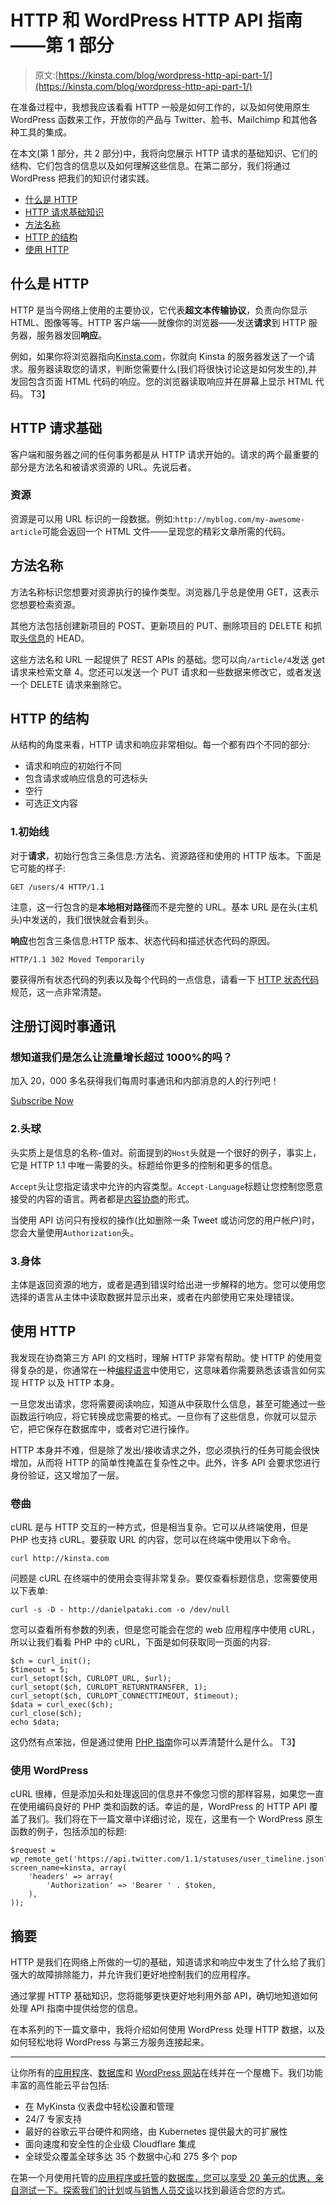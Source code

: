 # HTTP 和 WordPress HTTP API 指南——第 1 部分

> 原文:[https://kinsta.com/blog/wordpress-http-api-part-1/](https://kinsta.com/blog/wordpress-http-api-part-1/)

在准备过程中，我想我应该看看 HTTP 一般是如何工作的，以及如何使用原生 WordPress 函数来工作，开放你的产品与 Twitter、脸书、Mailchimp 和其他各种工具的集成。

在本文(第 1 部分，共 2 部分)中，我将向您展示 HTTP 请求的基础知识、它们的结构、它们包含的信息以及如何理解这些信息。在第二部分，我们将通过 WordPress 把我们的知识付诸实践。

*   [什么是 HTTP](#what-is-http)
*   [HTTP 请求基础知识](#http-request-basics)
*   [方法名称](#method-names)
*   [HTTP 的结构](#structure-of-http)
*   [使用 HTTP](#using-http)

## 什么是 HTTP

HTTP 是当今网络上使用的主要协议，它代表**超文本传输协议**，负责向你显示 HTML、图像等等。HTTP 客户端——就像你的浏览器——发送**请求**到 HTTP 服务器，服务器发回**响应**。

例如，如果你将浏览器指向[Kinsta.com](https://kinsta.com)，你就向 Kinsta 的服务器发送了一个请求。服务器读取您的请求，判断您需要什么(我们将很快讨论这是如何发生的),并发回包含页面 HTML 代码的响应。您的浏览器读取响应并在屏幕上显示 HTML 代码。
T3】

## HTTP 请求基础

客户端和服务器之间的任何事务都是从 HTTP 请求开始的。请求的两个最重要的部分是方法名和被请求资源的 URL。先说后者。

### 资源

资源是可以用 URL 标识的一段数据。例如:`http://myblog.com/my-awesome-article`可能会返回一个 HTML 文件——呈现您的精彩文章所需的代码。

## 方法名称

方法名称标识您想要对资源执行的操作类型。浏览器几乎总是使用 GET，这表示您想要检索资源。

其他方法包括创建新项目的 POST、更新项目的 PUT、删除项目的 DELETE 和抓取[头信息](https://kinsta.com/blog/cannot-modify-header-information-headers-already-sent-by/)的 HEAD。

这些方法名和 URL 一起提供了 REST APIs 的基础。您可以向`/article/4`发送 get 请求来检索文章 4。您还可以发送一个 PUT 请求和一些数据来修改它，或者发送一个 DELETE 请求来删除它。


## HTTP 的结构

从结构的角度来看，HTTP 请求和响应非常相似。每一个都有四个不同的部分:

*   请求和响应的初始行不同
*   包含请求或响应信息的可选标头
*   空行
*   可选正文内容

### 1.初始线

对于**请求**，初始行包含三条信息:方法名、资源路径和使用的 HTTP 版本。下面是它可能的样子:

```
GET /users/4 HTTP/1.1
```

注意，这一行包含的是**本地相对路径**而不是完整的 URL。基本 URL 是在头(主机头)中发送的，我们很快就会看到头。

**响应**也包含三条信息:HTTP 版本、状态代码和描述状态代码的原因。

```
HTTP/1.1 302 Moved Temporarily
```

要获得所有状态代码的列表以及每个代码的一点信息，请看一下 [HTTP 状态代码](https://kinsta.com/blog/http-status-codes/)规范，这一点非常清楚。

## 注册订阅时事通讯



### 想知道我们是怎么让流量增长超过 1000%的吗？

加入 20，000 多名获得我们每周时事通讯和内部消息的人的行列吧！

[Subscribe Now](#newsletter)

### 2.头球

头实质上是信息的名称-值对。前面提到的`Host`头就是一个很好的例子，事实上，它是 HTTP 1.1 中唯一需要的头。标题给你更多的控制和更多的信息。

`Accept`头让您指定请求中允许的内容类型。`Accept-Language`标题让您控制您愿意接受的内容的语言。两者都是[内容协商](https://en.wikipedia.org/wiki/Content_negotiation)的形式。

当使用 API 访问只有授权的操作(比如删除一条 Tweet 或访问您的用户帐户)时，您会大量使用`Authorization`头。

### 3.身体

主体是返回资源的地方，或者是遇到错误时给出进一步解释的地方。您可以使用您选择的语言从主体中读取数据并显示出来，或者在内部使用它来处理错误。

## 使用 HTTP

我发现在协商第三方 API 的文档时，理解 HTTP 非常有帮助。使 HTTP 的使用变得复杂的是，你通常在一种[编程语言](https://kinsta.com/blog/scripting-languages/)中使用它，这意味着你需要熟悉该语言如何实现 HTTP 以及 HTTP 本身。

一旦您发出请求，您将需要阅读响应，知道从中获取什么信息，甚至可能通过一些函数运行响应，将它转换成您需要的格式。一旦你有了这些信息，你就可以显示它，把它保存在数据库中，或者对它进行操作。

HTTP 本身并不难，但是除了发出/接收请求之外，您必须执行的任务可能会很快增加，从而将 HTTP 的简单性掩盖在复杂性之中。此外，许多 API 会要求您进行身份验证，这又增加了一层。

### 卷曲

cURL 是与 HTTP 交互的一种方式，但是相当复杂。它可以从终端使用，但是 PHP 也支持 cURL。要获取 URL 的内容，您可以在终端中使用以下命令。

```
curl http://kinsta.com
```

问题是 cURL 在终端中的使用会变得非常复杂。要仅查看标题信息，您需要使用以下表单:

```
curl -s -D - http://danielpataki.com -o /dev/null
```

您可以查看所有参数的列表，但是您可能会在您的 web 应用程序中使用 cURL，所以让我们看看 PHP 中的 cURL，下面是如何获取同一页面的内容:

```
$ch = curl_init();
$timeout = 5;
curl_setopt($ch, CURLOPT_URL, $url);
curl_setopt($ch, CURLOPT_RETURNTRANSFER, 1);
curl_setopt($ch, CURLOPT_CONNECTTIMEOUT, $timeout);
$data = curl_exec($ch);
curl_close($ch);
echo $data;
```

这仍然有点笨拙，但是通过使用 [PHP 指南](http://php.net/manual/en/book.curl.php)你可以弄清楚什么是什么。
T3】

### 使用 WordPress

cURL 很棒，但是添加头和处理返回的信息并不像您习惯的那样容易，如果您一直在使用编码良好的 PHP 类和函数的话。幸运的是，WordPress 的 HTTP API 覆盖了我们。我们将在下一篇文章中详细讨论，现在，这里有一个 WordPress 原生函数的例子，包括添加的标题:

```
$request = wp_remote_get('https://api.twitter.com/1.1/statuses/user_timeline.json?screen_name=kinsta, array(
    'headers' => array(
        'Authorization' => 'Bearer ' . $token,
    ),
));
```

## 摘要

HTTP 是我们在网络上所做的一切的基础，知道请求和响应中发生了什么给了我们强大的故障排除能力，并允许我们更好地控制我们的应用程序。

通过掌握 HTTP 基础知识，您将能够更快更好地利用外部 API，确切地知道如何处理 API 指南中提供给您的信息。

在本系列的下一篇文章中，我将介绍如何使用 WordPress 处理 HTTP 数据，以及如何轻松地将 WordPress 与第三方服务连接起来。

* * *

让你所有的[应用程序](https://kinsta.com/application-hosting/)、[数据库](https://kinsta.com/database-hosting/)和 [WordPress 网站](https://kinsta.com/wordpress-hosting/)在线并在一个屋檐下。我们功能丰富的高性能云平台包括:

*   在 MyKinsta 仪表盘中轻松设置和管理
*   24/7 专家支持
*   最好的谷歌云平台硬件和网络，由 Kubernetes 提供最大的可扩展性
*   面向速度和安全性的企业级 Cloudflare 集成
*   全球受众覆盖全球多达 35 个数据中心和 275 多个 pop

在第一个月使用托管的[应用程序或托管](https://kinsta.com/application-hosting/)的[数据库，您可以享受 20 美元的优惠，亲自测试一下。探索我们的](https://kinsta.com/database-hosting/)[计划](https://kinsta.com/plans/)或[与销售人员交谈](https://kinsta.com/contact-us/)以找到最适合您的方式。